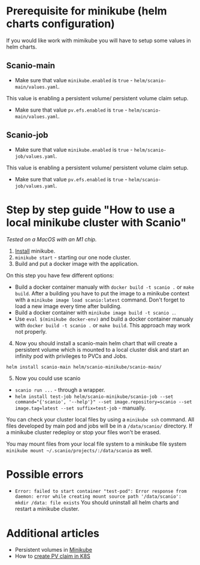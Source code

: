 
# Prerequisite for minikube (helm charts configuration)
If you would like work with mimikube you will have to setup some values in helm charts.

## Scanio-main 
- Make sure that value ```minikube.enabled``` is ```true``` - ```helm/scanio-main/values.yaml```. 

This value is enabling a persistent volume/ persistent volume claim setup. 
- Make sure that value ```pv.efs.enabled``` is ```true``` - ```helm/scanio-main/values.yaml```. 

## Scanio-job
- Make sure that value ```minikube.enabled``` is ```true``` - ```helm/scanio-job/values.yaml```. 

This value is enabling a persistent volume/ persistent volume claim setup. 
- Make sure that value ```pv.efs.enabled``` is ```true``` - ```helm/scanio-job/values.yaml```.  

# Step by step guide "How to use a local minikube cluster with Scanio"
*Tested on a MacOS with an M1 chip.*

1. [Install](https://minikube.sigs.k8s.io/docs/start/) minikube.
2. ```minikube start``` - starting our one node cluster.
3. Build and put a docker image with the application.

On this step you have few different options:
- Build a docker container manualy with ```docker build -t scanio .``` or ```make build```. After a building you have to put the image to a minikube context with a ```minikube image load scanio:latest``` command. Don't forget to load a new image every time after building. 
- Build a docker container with ```minikube image build -t scanio .```.
- Use ```eval $(minikube docker-env)``` and build a docker container manualy with ```docker build -t scanio .``` or ```make build```. This approach may work not properly.

4. Now you should install a scanio-main helm chart that will create a persistent volume which is mounted to a local cluster disk and start an infinity pod with privileges to PVCs and Jobs.

```helm install scanio-main helm/scanio-minikube/scanio-main/```

5. Now you could use scanio 
- ```scanio run ...``` - through a wrapper.
- ```helm install test-job helm/scanio-minikube/scanio-job --set command="{'scanio', '--help'}" --set image.repository=scanio --set image.tag=latest --set suffix=test-job``` - manually.

You can check your cluster local files by using a ```minikube ssh``` command. All files developed by main pod and jobs will be in a ```/data/scanio/``` directory. If a minikube cluster redeploy or stop your files won't be erased.

You may mount files from your local file system to a minikube file system ```minikube mount ~/.scanio/projects/:/data/scanio``` as well.

# Possible errors
- ```Error: failed to start container "test-pod": Error response from daemon: error while creating mount source path '/data/scanio': mkdir /data: file exists```
You should uninstall all helm charts and restart a minikube cluster.

# Additional articles
- Persistent volumes in [Minikube](https://minikube.sigs.k8s.io/docs/handbook/persistent_volumes/)
- How to [create PV claim in K8S](https://kubernetes.io/docs/tasks/configure-pod-container/configure-persistent-volume-storage/)